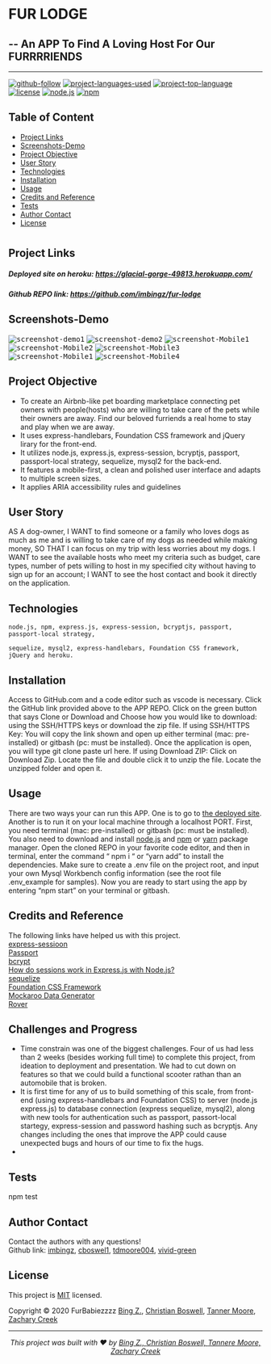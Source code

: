 # FUR LODGE 
## -- An APP To Find A Loving Host For Our FURRRRIENDS
<hr>

  [![github-follow](https://img.shields.io/github/followers/imbingz?label=Follow&logoColor=purple&style=social)](https://github.com/imbingz)
  [![project-languages-used](https://img.shields.io/github/languages/count/imbingz/fur-lodge?color=important)](https://github.com/imbingz/fur-lodge)
  [![project-top-language](https://img.shields.io/github/languages/top/imbingz/fur-lodge?color=blueviolet)](https://github.com/imbingz/fur-lodge)
  [![license](https://img.shields.io/badge/License-MIT-brightgreen.svg)](https://choosealicense.com/licenses/mit/)
  [![node.js](https://img.shields.io/node/v/c?color=pink)](https://nodejs.org/en/)
  [![npm](https://img.shields.io/npm/v/npm?color=blue&logo=npm)](https://www.npmjs.com/package/inquirer)

  ## Table of Content
  * [ Project Links ](#Project-Links)
  * [ Screenshots-Demo ](#Screenshots-Demo)
  * [ Project Objective ](#Project-Objective)
  * [ User Story ](#User-Story)
  * [ Technologies ](#Technologies)
  * [ Installation ](#Installation)
  * [ Usage ](#Usage)
  * [ Credits and Reference ](#Credits-and-Reference)
  * [ Tests ](#Tests)
  * [ Author Contact ](#Author-Contact)
  * [ License ](#License)
  #

  ##  Project Links

  ##### Deployed site on heroku: https://glacial-gorge-49813.herokuapp.com/
  
  ##### Github REPO link:  https://github.com/imbingz/fur-lodge

  ## Screenshots-Demo
  <kbd>![screenshot-demo1](./public/assets/images/demo1.gif)</kbd>
  <kbd>![screenshot-demo2](./public/assets/images/demo2.gif)</kbd>
  <kbd>![screenshot-Mobile1](./public/assets/images/screenshot-mobile-search.png)</kbd>
  <kbd>![screenshot-Mobile2](./public/assets/images/screenshot-mobile-result.png)</kbd>
  <kbd>![screenshot-Mobile3](./public/assets/images/screenshot-mobile-profile.png)</kbd>
  <kbd>![screenshot-Mobile1](./public/assets/images/screenshot-mobile-booking.png)</kbd>
  <kbd>![screenshot-Mobile4](./public/assets/images/screenshot-mobile-login.png)</kbd>
  
  ## Project Objective
  * To create an Airbnb-like pet boarding marketplace connecting pet owners with people(hosts) who are willing to take care of the pets while their owners are away. Find our beloved furriends a real home to stay and play when we are away. 
  * It uses express-handlebars, Foundation CSS framework and jQuery lirary for the front-end.
  * It utilizes node.js, express.js, express-session, bcryptjs, passport, passport-local strategy, sequelize, mysql2 for the back-end. 
  * It features a mobile-first, a clean and polished user interface and adapts to multiple screen sizes.
  * It applies ARIA accessibility rules and guidelines
  
  ## User Story
  AS A dog-owner, I WANT to find someone or a family who loves dogs as much as me and is willing to take care of my dogs as needed while making money, SO THAT I can focus on my trip with less worries about my dogs. I WANT to see the available hosts who meet my criteria such as budget, care types, number of pets willing to host in my specified city without having to sign up for an account; I WANT to see the host contact and book it directly on the application. 


  ## Technologies 
  ```
  node.js, npm, express.js, express-session, bcryptjs, passport, passport-local strategy,
  ```
   ```
 sequelize, mysql2, express-handlebars, Foundation CSS framework, jQuery and heroku. 
  ```
  
  ## Installation
  Access to GitHub.com and a code editor such as vscode is necessary. Click the GitHub link provided above to the APP REPO. Click on the green button that says Clone or Download and Choose how you would like to download: using the SSH/HTTPS keys or download the zip file. If using SSH/HTTPS Key: You will copy the link shown and open up either terminal (mac: pre-installed) or gitbash (pc: must be installed). Once the application is open, you will type git clone paste url here. If using Download ZIP: Click on Download Zip. Locate the file and double click it to unzip the file. Locate the unzipped folder and open it. 

  ## Usage 
  There are two ways your can run this APP. One is to go to [the deployed site](https://glacial-gorge-49813.herokuapp.com/). Another is to run it on your local machine through a localhost PORT. First, you need terminal (mac: pre-installed) or gitbash (pc: must be installed). You also need to download and install [node.js](https://nodejs.org/en/) and [npm](www.npmjs.com) or [yarn](https://yarnpkg.com/) package manager. Open the cloned REPO in your favorite code editor, and then in terminal, enter the command “ npm i “ or “yarn add”  to install the dependencies. Make sure to create a .env file on the project root, and input your own Mysql Workbench config information (see the root file .env_example for samples). Now you are ready to start using  the app by entering “npm start” on your terminal or gitbash. 

  
  ## Credits and Reference
  The following links have helped us with this project. <br> [express-sessioon](https://www.npmjs.com/package/express-session) <br>  [Passport](http://www.passportjs.org/) <br>  [bcrypt](https://www.npmjs.com/package/bcryptjs) <br>  [How do sessions work in Express.js with Node.js?](https://stackoverflow.com/questions/5522020/how-do-sessions-work-in-express-js-with-node-js) <br> [sequelize](https://sequelize.org/master/index.html)  <br> [Foundation CSS Framework](https://get.foundation/) <br> [Mockaroo Data Generator](https://mockaroo.com/) <br> [Rover](https://www.rover.com/account/profile/details/)


  ## Challenges and Progress
  * Time constrain was one of the biggest challenges. Four of us had less than 2 weeks (besides working full time) to complete this project, from ideation to deployment and presentation. We had to cut down on features so that we could build a functional scooter rathan than an automobile that is broken. 
  * It is first time for any of us to build something of this scale, from front-end (using express-handlebars and Foundation CSS) to server (node.js express.js) to database connection (express sequelize, mysql2), along with new tools for authentication such as passport, passort-local startegy, express-session and password hashing such as bcryptjs. Any changes including the ones that improve the APP could cause unexpected bugs and hours of our time to fix the hugs. 
  * 


  ## Tests
  npm test

  ## Author Contact
  Contact the authors with any questions!<br>
  Github link: [imbingz](https://github.com/imbingz), [cboswel1](https://github.com/cboswel1), [tdmoore004](https://github.com/tdmoore004),  [vivid-green](https://github.com/vivid-green)<br>

  ## License
  This project is [MIT](https://choosealicense.com/licenses/mit/) licensed.<br />

   Copyright © 2020 FurBabiezzzz [Bing Z.](https://imbingz.github.io/Responsive-Website-Portfolio/), [Christian Boswell](https://github.com/cboswel1), [Tanner Moore](https://github.com/tdmoore004), [Zachary Creek](https://github.com/vivid-green)

  <hr>
  <p align='center'><i>
  This project was built with ❤️ by <a href="https://imbingz.github.io/Responsive-Website-Portfolio/"> Bing Z., </a> <a href="https://github.com/cboswel1"> Christian Boswell, </a><a href="https://github.com/tdmoore004"> Tannere Moore, </a><a href="https://github.com/vivid-green"> Zachary Creek</a>
</i></p>

